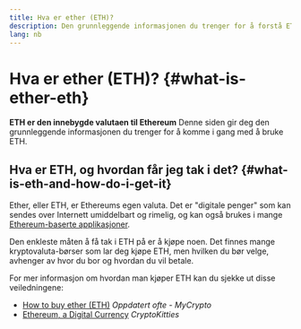 ```yaml
---
title: Hva er ether (ETH)?
description: Den grunnleggende informasjonen du trenger for å forstå ETH.
lang: nb
---
```


# Hva er ether (ETH)? {#what-is-ether-eth}

<FeaturedText>

**ETH er den innebygde valutaen til Ethereum** Denne siden gir deg den grunnleggende informasjonen du trenger for å komme i gang med å bruke ETH.

</FeaturedText>

## Hva er ETH, og hvordan får jeg tak i det? {#what-is-eth-and-how-do-i-get-it}

Ether, eller ETH, er Ethereums egen valuta. Det er "digitale penger" som kan sendes over Internett umiddelbart og rimelig, og kan også brukes i mange [Ethereum-baserte applikasjoner](/dapps/).

Den enkleste måten å få tak i ETH på er å kjøpe noen. Det finnes mange kryptovaluta-børser som lar deg kjøpe ETH, men hvilken du bør velge, avhenger av hvor du bor og hvordan du vil betale.

For mer informasjon om hvordan man kjøper ETH kan du sjekke ut disse veiledningene:

- [How to buy ether (ETH)](https://support.mycrypto.com/how-to/getting-started/how-to-buy-ether-with-usd) _Oppdatert ofte - MyCrypto_
- [Ethereum, a Digital Currency](https://www.cryptokitties.co/faq#ethereum-a-digital-currency) _CryptoKitties_
